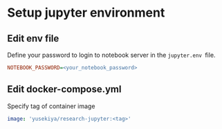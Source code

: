 # Setup jupyter environment

## Edit env file

Define your password to login to notebook server in the `jupyter.env `file.

``` ini
NOTEBOOK_PASSWORD=<your_notebook_password>
```
## Edit docker-compose.yml

Specify tag of container image

```yaml
image: 'yusekiya/research-jupyter:<tag>'
```

